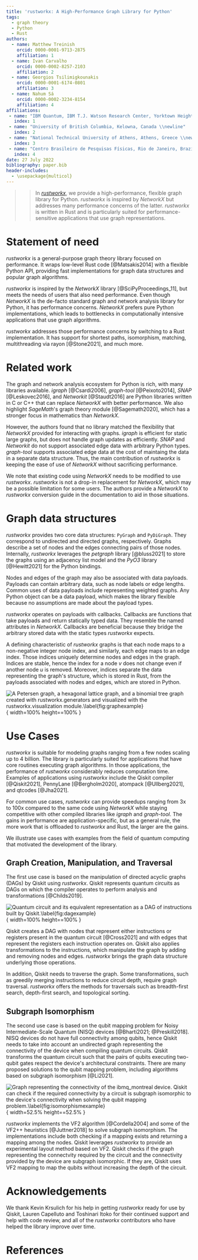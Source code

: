 ```yaml
---
title: 'rustworkx: A High-Performance Graph Library for Python'
tags:
  - graph theory
  - Python
  - Rust
authors:
  - name: Matthew Treinish
    orcid: 0000-0001-9713-2875
    affiliation: 1
  - name: Ivan Carvalho
    orcid: 0000-0002-8257-2103
    affiliation: 2
  - name: Georgios Tsilimigkounakis
    orcid: 0000-0001-6174-0801
    affiliation: 3
  - name: Nahum Sá
    orcid: 0000-0002-3234-8154
    affiliation: 4
affiliations:
 - name: "IBM Quantum, IBM T.J. Watson Research Center, Yorktown Heights, USA \\newline"
   index: 1
 - name: "University of British Columbia, Kelowna, Canada \\newline"
   index: 2
 - name: "National Technical University of Athens, Athens, Greece \\newline"
   index: 3
 - name: "Centro Brasileiro de Pesquisas Físicas, Rio de Janeiro, Brazil"
   index: 4
date: 27 July 2022
bibliography: paper.bib
header-includes:
  - \usepackage{multicol}
---
```


>> In _[rustworkx](https://github.com/Qiskit/rustworkx)_, we provide a high-performance, flexible graph library for Python. _rustworkx_ is inspired by _NetworkX_ but addresses many performance concerns of the latter. _rustworkx_ is written in Rust and is particularly suited for performance-sensitive applications that use graph representations.

# Statement of need

_rustworkx_ is a general-purpose graph theory library focused on performance. It wraps low-level Rust code [@Matsakis2014] with a flexible Python API, providing fast implementations for graph data structures and popular graph algorithms.

_rustworkx_ is inspired by the _NetworkX_ library [@SciPyProceedings_11], but meets the needs of users that also need performance. Even though _NetworkX_ is the de-facto standard graph and network analysis library for Python, it has performance concerns. _NetworkX_ prefers pure Python implementations, which leads to bottlenecks in computationally intensive applications that use graph algorithms. 

_rustworkx_ addresses those performance concerns by switching to a Rust implementation. It has support for shortest paths, isomorphism, matching, multithreading via rayon [@Stone2021], and much more.

# Related work
  
The graph and network analysis ecosystem for Python is rich, with many libraries available. _igraph_ [@Csardi2006], _graph-tool_ [@Peixoto2014], _SNAP_ [@Leskovec2016], and _Networkit_ [@Staudt2016] are Python libraries written in C or C++ that can replace _NetworkX_ with better performance. We also highlight _SageMath_'s graph theory module [@Sagemath2020], which has a stronger focus in mathematics than _NetworkX_. 

However, the authors found that no library matched the flexibility that _NetworkX_ provided for interacting with graphs. _igraph_ is efficient for static large graphs, but does not handle graph updates as efficiently. _SNAP_ and _Networkit_ do not support associated edge data with arbitrary Python types. _graph-tool_ supports associated edge data at the cost of maintaing the data in a separate data structure. Thus, the main contribution of _rustworkx_ is keeping the ease of use of _NetworkX_ without sacrificing performance.

We note that existing code using _NetworkX_ needs to be modified to use _rustworkx_. _rustworkx_ is not a drop-in replacement for _NetworkX_, which may be a possible limitation for some users. The authors provide a _NetworkX_ to _rustworkx_ conversion guide in the documentation to aid in those situations.

# Graph data structures

_rustworkx_ provides two core data structures: `PyGraph` and `PyDiGraph`. They correspond to undirected and directed graphs, respectively. Graphs describe a set of nodes and the edges connecting pairs of those nodes. Internally, _rustworkx_ leverages the _petgraph_ library [@bluss2021] to store the graphs using an adjacency list model and the _PyO3_ library [@Hewitt2021] for the Python bindings.

Nodes and edges of the graph may also be associated with data payloads. Payloads can contain arbitrary data, such as node labels or edge lengths. Common uses of data payloads include representing weighted graphs. Any Python object can be a data payload, which makes the library flexible because no assumptions are made about the payload types. 

_rustworkx_ operates on payloads with callbacks. Callbacks are functions that take payloads and return statically typed data. They resemble the named attributes in _NetworkX_. Callbacks are beneficial because they bridge the arbitrary stored data with the static types _rustworkx_ expects.

A defining characteristic of _rustworkx_ graphs is that each node maps to a non-negative integer node index, and similarly, each edge maps to an edge index. Those indices uniquely determine nodes and edges in the graph. Indices are stable, hence the index for a node $v$ does not change even if another node $u$ is removed. Moreover, indices separate the data representing the graph's structure, which is stored in Rust, from the payloads associated with nodes and edges, which are stored in Python.

![A Petersen graph, a hexagonal lattice graph, and a binomial tree graph created with **`rustworkx.generators`** and visualized with the **`rustworkx.visualization`** module.\label{fig:graphexample}](paper_img/example_graph.png){ width=100% height==100% }

# Use Cases

_rustworkx_ is suitable for modeling graphs ranging from a few nodes scaling up to 4 billion. The library is particularly suited for applications that have core routines executing graph algorithms. In those applications, the performance of _rustworkx_ considerably reduces computation time. Examples of applications using _rustworkx_ include the Qiskit compiler [@Qiskit2021], PennyLane [@Bergholm2020], atompack [@Ullberg2021], and qtcodes [@Jha2021].

For common use cases, _rustworkx_ can provide speedups ranging from 3x to 100x compared to the same code using _NetworkX_ while staying competitive with other compiled libraries like _igraph_ and _graph-tool_. The gains in performance are application-specific, but as a general rule, the more work that is offloaded to _rustworkx_ and Rust, the larger are the gains.     

We illustrate use cases with examples from the field of quantum computing that motivated the development of the library.

## Graph Creation, Manipulation, and Traversal

The first use case is based on the manipulation of directed acyclic graphs (DAGs) by Qiskit using _rustworkx_. Qiskit represents quantum circuits as DAGs on which the compiler operates to perform analysis and transformations [@Childs2019].

![Quantum circuit and its equivalent representation as a DAG of instructions built by Qiskit.\label{fig:dagexample}](paper_img/example_dag_circuit.png){ width=100% height==100% }

Qiskit creates a DAG with nodes that represent either instructions or registers present in the quantum circuit [@Cross2021] and with edges that represent the registers each instruction operates on. Qiskit also applies transformations to the instructions, which manipulate the graph by adding and removing nodes and edges. _rustworkx_ brings the graph data structure underlying those operations.

In addition, Qiskit needs to traverse the graph. Some transformations, such as greedily merging instructions to reduce circuit depth, require graph traversal. _rustworkx_ offers the methods for traversals such as breadth-first search, depth-first search, and topological sorting.

## Subgraph Isomorphism

The second use case is based on the qubit mapping problem for Noisy Intermediate-Scale Quantum (NISQ) devices [@Bharti2021; @Preskill2018]. NISQ devices do not have full connectivity among qubits, hence Qiskit needs to take into account an undirected graph representing the connectivity of the device when compiling quantum circuits. Qiskit transforms the quantum circuit such that the pairs of qubits executing two-qubit gates respect the device's architectural constraints. There are many proposed solutions to the qubit mapping problem, including algorithms based on subgraph isomorphism [@Li2021].

![Graph representing the connectivity of the **`ibmq_montreal`** device. Qiskit can check if the required connectivity by a circuit is subgraph isomorphic to the device's connectivity when solving the qubit mapping problem.\label{fig:isomorphismexample}](paper_img/example_coupling_map.png){ width=52.5% height==52.5% }

_rustworkx_ implements the VF2 algorithm [@Cordella2004] and some of the VF2++ heuristics [@Juttner2018] to solve subgraph isomorphism. The implementations include both checking if a mapping exists and returning a mapping among the nodes. Qiskit leverages _rustworkx_ to provide an experimental layout method based on VF2. Qiskit checks if the graph representing the connectvity required by the circuit and the connectivity provided by the device are subgraph isomorphic. If they are, Qiskit uses VF2 mapping to map the qubits without increasing the depth of the circuit. 

# Acknowledgements

We thank Kevin Krsulich for his help in getting _rustworkx_ ready for use by Qiskit, Lauren Capelluto and Toshinari Itoko for their continued support and help with code review, and all of the _rustworkx_ contributors who have helped the library improve over time.

# References
